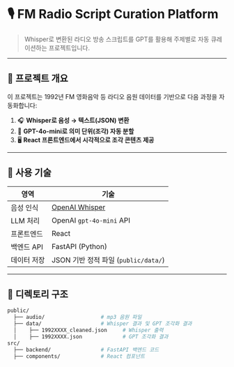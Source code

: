# 🎙️ FM Radio Script Curation Platform

> Whisper로 변환된 라디오 방송 스크립트를 GPT를 활용해 주제별로 자동 큐레이션하는 프로젝트입니다.

---

## 📁 프로젝트 개요

이 프로젝트는 1992년 FM 영화음악 등 라디오 음원 데이터를 기반으로 다음 과정을 자동화합니다:

1. 🎧 **Whisper로 음성 → 텍스트(JSON) 변환**
2. 🤖 **GPT-4o-mini로 의미 단위(조각) 자동 분할**
3. 🖥️ **React 프론트엔드에서 시각적으로 조각 콘텐츠 제공**

---

## 🚀 사용 기술

| 영역         | 기술                                   |
|--------------|----------------------------------------|
| 음성 인식     | [OpenAI Whisper](https://github.com/openai/whisper) |
| LLM 처리     | OpenAI `gpt-4o-mini` API               |
| 프론트엔드   | React                                   |
| 백엔드 API   | FastAPI (Python)                        |
| 데이터 저장   | JSON 기반 정적 파일 (`public/data/`)      |

---

## 📂 디렉토리 구조

```bash
public/
  ├── audio/                  # mp3 음원 파일
  ├── data/                   # Whisper 결과 및 GPT 조각화 결과
  │    ├── 1992XXXX_cleaned.json     # Whisper 출력
  │    ├── 1992XXXX.json             # GPT 조각화 결과
src/
  ├── backend/                # FastAPI 백엔드 코드
  ├── components/             # React 컴포넌트
